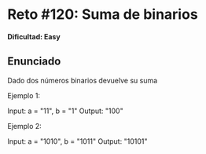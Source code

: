 # Reto #120: Suma de binarios

#### Dificultad: Easy

## Enunciado

Dado dos números binarios devuelve su suma

Ejemplo 1:

Input: a = "11", b = "1"
Output: "100"

Ejemplo 2:

Input: a = "1010", b = "1011"
Output: "10101"
